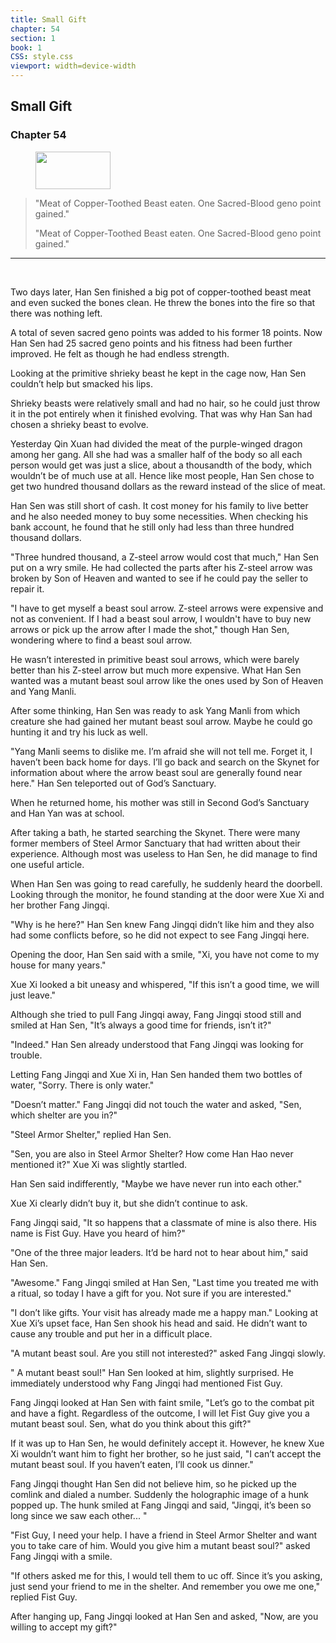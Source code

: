 ```yaml
---
title: Small Gift
chapter: 54
section: 1
book: 1
CSS: style.css
viewport: width=device-width
---
```


## Small Gift

### Chapter 54

<figure>
	<img src="../Images/gem.gif" alt="" id="gem" width="120" height="60" />
</figure>

> "Meat of Copper-Toothed Beast eaten. One Sacred-Blood geno point gained."
>
> "Meat of Copper-Toothed Beast eaten. One Sacred-Blood geno point gained."



***

<br>

Two days later, Han Sen finished a big pot of copper-toothed beast meat and even sucked the bones clean. He threw the bones into the fire so that there was nothing left.

A total of seven sacred geno points was added to his former 18 points. Now Han Sen had 25 sacred geno points and his fitness had been further improved. He felt as though he had endless strength.

Looking at the primitive shrieky beast he kept in the cage now, Han Sen couldn’t help but smacked his lips.

Shrieky beasts were relatively small and had no hair, so he could just throw it in the pot entirely when it finished evolving. That was why Han San had chosen a shrieky beast to evolve.

Yesterday Qin Xuan had divided the meat of the purple-winged dragon among her gang. All she had was a smaller half of the body so all each person would get was just a slice, about a thousandth of the body, which wouldn’t be of much use at all. Hence like most people, Han Sen chose to get two hundred thousand dollars as the reward instead of the slice of meat.

Han Sen was still short of cash. It cost money for his family to live better and he also needed money to buy some necessities. When checking his bank account, he found that he still only had less than three hundred thousand dollars.

"Three hundred thousand, a Z-steel arrow would cost that much," Han Sen put on a wry smile. He had collected the parts after his Z-steel arrow was broken by Son of Heaven and wanted to see if he could pay the seller to repair it.

"I have to get myself a beast soul arrow. Z-steel arrows were expensive and not as convenient. If I had a beast soul arrow, I wouldn't have to buy new arrows or pick up the arrow after I made the shot," though Han Sen, wondering where to find a beast soul arrow.

He wasn’t interested in primitive beast soul arrows, which were barely better than his Z-steel arrow but much more expensive. What Han Sen wanted was a mutant beast soul arrow like the ones used by Son of Heaven and Yang Manli.

After some thinking, Han Sen was ready to ask Yang Manli from which creature she had gained her mutant beast soul arrow. Maybe he could go hunting it and try his luck as well.

"Yang Manli seems to dislike me. I’m afraid she will not tell me. Forget it, I haven’t been back home for days. I’ll go back and search on the Skynet for information about where the arrow beast soul are generally found near here." Han Sen teleported out of God’s Sanctuary.

When he returned home, his mother was still in Second God’s Sanctuary and Han Yan was at school.

After taking a bath, he started searching the Skynet. There were many former members of Steel Armor Sanctuary that had written about their experience. Although most was useless to Han Sen, he did manage to find one useful article.

When Han Sen was going to read carefully, he suddenly heard the doorbell. Looking through the monitor, he found standing at the door were Xue Xi and her brother Fang Jingqi.

"Why is he here?" Han Sen knew Fang Jingqi didn’t like him and they also had some conflicts before, so he did not expect to see Fang Jingqi here.

Opening the door, Han Sen said with a smile, "Xi, you have not come to my house for many years."

Xue Xi looked a bit uneasy and whispered, "If this isn’t a good time, we will just leave."

Although she tried to pull Fang Jingqi away, Fang Jingqi stood still and smiled at Han Sen, "It’s always a good time for friends, isn’t it?"

"Indeed." Han Sen already understood that Fang Jingqi was looking for trouble.

Letting Fang Jingqi and Xue Xi in, Han Sen handed them two bottles of water, "Sorry. There is only water."

"Doesn’t matter." Fang Jingqi did not touch the water and asked, "Sen, which shelter are you in?"

"Steel Armor Shelter," replied Han Sen.

"Sen, you are also in Steel Armor Shelter? How come Han Hao never mentioned it?" Xue Xi was slightly startled.

Han Sen said indifferently, "Maybe we have never run into each other."

Xue Xi clearly didn’t buy it, but she didn’t continue to ask.

Fang Jingqi said, "It so happens that a classmate of mine is also there. His name is Fist Guy. Have you heard of him?"

"One of the three major leaders. It’d be hard not to hear about him," said Han Sen.

"Awesome." Fang Jingqi smiled at Han Sen, "Last time you treated me with a ritual, so today I have a gift for you. Not sure if you are interested."

"I don’t like gifts. Your visit has already made me a happy man." Looking at Xue Xi’s upset face, Han Sen shook his head and said. He didn’t want to cause any trouble and put her in a difficult place.

"A mutant beast soul. Are you still not interested?" asked Fang Jingqi slowly.

" A mutant beast soul!" Han Sen looked at him, slightly surprised. He immediately understood why Fang Jingqi had mentioned Fist Guy.

Fang Jingqi looked at Han Sen with faint smile, "Let’s go to the combat pit and have a fight. Regardless of the outcome, I will let Fist Guy give you a mutant beast soul. Sen, what do you think about this gift?"

If it was up to Han Sen, he would definitely accept it. However, he knew Xue Xi wouldn’t want him to fight her brother, so he just said, "I can’t accept the mutant beast soul. If you haven’t eaten, I’ll cook us dinner."

Fang Jingqi thought Han Sen did not believe him, so he picked up the comlink and dialed a number. Suddenly the holographic image of a hunk popped up. The hunk smiled at Fang Jingqi and said, "Jingqi, it’s been so long since we saw each other... "

"Fist Guy, I need your help. I have a friend in Steel Armor Shelter and want you to take care of him. Would you give him a mutant beast soul?" asked Fang Jingqi with a smile.

"If others asked me for this, I would tell them to uc off. Since it’s you asking, just send your friend to me in the shelter. And remember you owe me one," replied Fist Guy.

After hanging up, Fang Jingqi looked at Han Sen and asked, "Now, are you willing to accept my gift?"